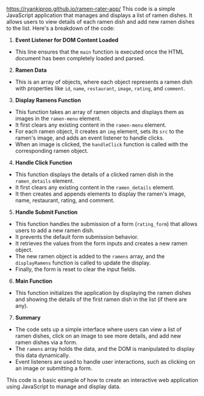 https://ryankiprop.github.io/ramen-rater-app/
This code is a simple JavaScript application that manages and displays a list of ramen dishes. It allows users to view details of each ramen dish and add new ramen dishes to the list. Here's a breakdown of the code:

1. **Event Listener for DOM Content Loaded**
- This line ensures that the `main` function is executed once the HTML document has been completely loaded and parsed.

2. **Ramen Data**
- This is an array of objects, where each object represents a ramen dish with properties like `id`, `name`, `restaurant`, `image`, `rating`, and `comment`.

3. **Display Ramens Function**
- This function takes an array of ramen objects and displays them as images in the `ramen-menu` element.
- It first clears any existing content in the `ramen-menu` element.
- For each ramen object, it creates an `img` element, sets its `src` to the ramen's image, and adds an event listener to handle clicks.
- When an image is clicked, the `handleClick` function is called with the corresponding ramen object.

4. **Handle Click Function**
- This function displays the details of a clicked ramen dish in the `ramen_details` element.
- It first clears any existing content in the `ramen_details` element.
- It then creates and appends elements to display the ramen's image, name, restaurant, rating, and comment.

5. **Handle Submit Function**
- This function handles the submission of a form (`rating_form`) that allows users to add a new ramen dish.
- It prevents the default form submission behavior.
- It retrieves the values from the form inputs and creates a new ramen object.
- The new ramen object is added to the `ramens` array, and the `displayRamens` function is called to update the display.
- Finally, the form is reset to clear the input fields.

6. **Main Function**
- This function initializes the application by displaying the ramen dishes and showing the details of the first ramen dish in the list (if there are any).

7. **Summary**
- The code sets up a simple interface where users can view a list of ramen dishes, click on an image to see more details, and add new ramen dishes via a form.
- The `ramens` array holds the data, and the DOM is manipulated to display this data dynamically.
- Event listeners are used to handle user interactions, such as clicking on an image or submitting a form.

This code is a basic example of how to create an interactive web application using JavaScript to manage and display data.